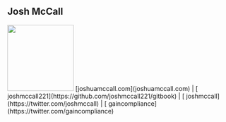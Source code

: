 ## Josh McCall


<img src="../images/avatar.png" width="150">
  [joshuamccall.com](joshuamccall.com)
| [<i class="fa fa-github"  aria-hidden="true"></i> joshmccall221](https://github.com/joshmccall221/gitbook)
| [<i class="fa fa-twitter" aria-hidden="true"></i> joshmccall](https://twitter.com/joshmccall)
| [<i class="fa fa-twitter" aria-hidden="true"></i> gaincompliance](https://twitter.com/gaincompliance)

